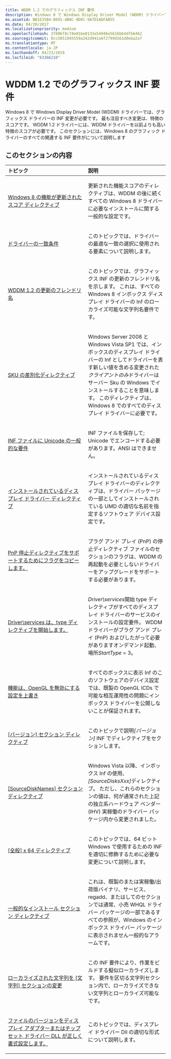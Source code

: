 ```yaml
---
title: WDDM 1.2 でのグラフィックス INF 要件
description: Windows 8 で Windows Display Driver Model (WDDM) ドライバーでは、グラフィックス ドライバーの INF 変更が必要です。
ms.assetid: BB1E35B4-8691-4B0C-9D6C-9A7D1ADFAB55
ms.date: 04/20/2017
ms.localizationpriority: medium
ms.openlocfilehash: 37806f8c74e01be0133a54946e5616b64dfb6462
ms.sourcegitcommit: 0cc5051945559a242d941a6f2799d161d8eba2a7
ms.translationtype: MT
ms.contentlocale: ja-JP
ms.lasthandoff: 04/23/2019
ms.locfileid: "63366210"
---
```

# <a name="graphics-inf-requirements-in-wddm-12"></a>WDDM 1.2 でのグラフィックス INF 要件


Windows 8 で Windows Display Driver Model (WDDM) ドライバーでは、グラフィックス ドライバーの INF 変更が必要です。 最も注目すべき変更は、特徴のスコアです。 WDDM 1.2 ドライバーには、WDDM ドライバーを以前よりも高い特徴のスコアが必要です。 このセクションには、Windows 8 のグラフィック ドライバーのすべての関連する INF 要件がについて説明します

## <a name="span-idinthissectionspanin-this-section"></a><span id="in_this_section"></span>このセクションの内容


<table>
<colgroup>
<col width="50%" />
<col width="50%" />
</colgroup>
<thead>
<tr class="header">
<th align="left">トピック</th>
<th align="left">説明</th>
</tr>
</thead>
<tbody>
<tr class="odd">
<td align="left"><p><a href="updated-feature-score-directive.md" data-raw-source="[Updated feature score directive in Windows 8](updated-feature-score-directive.md)">Windows 8 の機能が更新されたスコア ディレクティブ</a></p></td>
<td align="left"><p>更新された機能スコアのディレクティブは、WDDM の後に続くすべての Windows 8 ドライバーに必要なインストールに関する一般的な設定です。</p></td>
</tr>
<tr class="even">
<td align="left"><p><a href="driver-matching-criteria.md" data-raw-source="[Driver matching criteria](driver-matching-criteria.md)">ドライバーの一致条件</a></p></td>
<td align="left"><p>このトピックでは、ドライバーの最適な一致の選択に使用される要素について説明します。</p></td>
</tr>
<tr class="odd">
<td align="left"><p><a href="updated-friendly-name.md" data-raw-source="[Updated friendly name for WDDM 1.2](updated-friendly-name.md)">WDDM 1.2 の更新のフレンドリ名</a></p></td>
<td align="left"><p>このトピックでは、グラフィックス INF の更新のフレンドリ名を示します。 これは、すべての Windows 8 インボックス ディスプレイ ドライバーの Inf のローカライズ可能な文字列名要件です。</p></td>
</tr>
<tr class="even">
<td align="left"><p><a href="sku-differentiation-directive.md" data-raw-source="[SKU differentiation directive](sku-differentiation-directive.md)">SKU の差別化ディレクティブ</a></p></td>
<td align="left"><p>Windows Server 2008 と Windows Vista SP1 では、インボックスのディスプレイ ドライバーの Inf としてドライバーを表す新しい値を含める変更された<em>クライアントのみ</em>ドライバーはサーバー Sku の Windows でインストールすることを意味します。 このディレクティブは、Windows 8 でのすべてのディスプレイ ドライバーに必要です。</p></td>
</tr>
<tr class="odd">
<td align="left"><p><a href="general-unicode-requirement.md" data-raw-source="[General Unicode requirement in INF files](general-unicode-requirement.md)">INF ファイルに Unicode の一般的な要件</a></p></td>
<td align="left"><p>INF ファイルを保存して; Unicode でエンコードする必要があります。ANSI はできません。</p></td>
</tr>
<tr class="even">
<td align="left"><p><a href="installed-display-drivers-directive.md" data-raw-source="[Installed display drivers directive](installed-display-drivers-directive.md)">インストールされているディスプレイ ドライバー ディレクティブ</a></p></td>
<td align="left"><p>インストールされているディスプレイ ドライバーのディレクティブは、ドライバー パッケージの一部としてインストールされている UMD の適切な名前を指定するソフトウェア デバイス設定です。</p></td>
</tr>
<tr class="odd">
<td align="left"><p><a href="copy-flags-to-support-pnp-stop-directive.md" data-raw-source="[Copy flags to support PnP stop directive](copy-flags-to-support-pnp-stop-directive.md)">PnP 停止ディレクティブをサポートするためにフラグをコピーします。</a></p></td>
<td align="left"><p>プラグ アンド プレイ (PnP) の停止ディレクティブ ファイルのセクションのフラグは、WDDM の再起動を必要としないドライバーをアップグレードをサポートする必要があります。</p></td>
</tr>
<tr class="even">
<td align="left"><p><a href="driver-services-start-type-directive.md" data-raw-source="[Driver\services start type directive](driver-services-start-type-directive.md)">Driver\services は、type ディレクティブを開始します。</a></p></td>
<td align="left"><p><em>Driver\services</em>開始 type ディレクティブがすべてのディスプレイ ドライバーのサービスのインストールの設定要件。 WDDM ドライバーがプラグ アンド プレイ (PnP) およびしたがって必要がありますオンデマンド起動、場所<em>StartType</em> = 3。</p></td>
</tr>
<tr class="odd">
<td align="left"><p><a href="capability-override-settings-to-disable-opengl.md" data-raw-source="[Capability override settings to disable OpenGL](capability-override-settings-to-disable-opengl.md)">機能は、OpenGL を無効にする設定を上書き</a></p></td>
<td align="left"><p>すべてのボックスに表示 Inf のこのソフトウェアのデバイス設定では、既製の OpenGL ICDs で可能な相互運用性の問題にインボックス ドライバーを公開しないことが保証されます。</p></td>
</tr>
<tr class="even">
<td align="left"><p><a href="-version--section-directives.md" data-raw-source="[[Version] section directives](-version--section-directives.md)">[バージョン] セクション ディレクティブ</a></p></td>
<td align="left"><p>このトピックで説明<em>[バージョン]</em> INF でディレクティブをセクションします。</p></td>
</tr>
<tr class="odd">
<td align="left"><p><a href="-sourcedisknames--section-directives.md" data-raw-source="[[SourceDiskNames] section directives](-sourcedisknames--section-directives.md)">[SourceDiskNames] セクション ディレクティブ</a></p></td>
<td align="left"><p>Windows Vista 以降、インボックス Inf の使用、 <em>[SourceDisksXxx]</em>ディレクティブ。 ただし、これらのセクションの値は、何が通常された上記の独立系ハードウェア ベンダー (IHV) 実稼働のドライバー パッケージ内から変更されました。</p></td>
</tr>
<tr class="even">
<td align="left"><p><a href="general-x64-directives.md" data-raw-source="[General x64 directives](general-x64-directives.md)">[全般] x 64 ディレクティブ</a></p></td>
<td align="left"><p>このトピックでは、64 ビット Windows で使用するための INF を適切に修飾するために必要な変更について説明します。</p></td>
</tr>
<tr class="odd">
<td align="left"><p><a href="general-install-section-directives.md" data-raw-source="[General install section directives](general-install-section-directives.md)">一般的なインストール セクション ディレクティブ</a></p></td>
<td align="left"><p>これは、既製のまたは実稼働/出荷版バイナリ、サービス、regadd、またはしてのセクションでは通常、小売 WHQL ドライバー パッケージの一部であるすべての参照が、Windows のインボックス ドライバー パッケージに表示されません一般的なアラームです。</p></td>
</tr>
<tr class="even">
<td align="left"><p><a href="-string--section-changes-for-localized-strings.md" data-raw-source="[[String] section changes for localized strings](-string--section-changes-for-localized-strings.md)">ローカライズされた文字列を [文字列] セクションの変更</a></p></td>
<td align="left"><p>この INF 要件により、作業をビルドする擬似ローカライズします。 要件を区切る文字列セクション内で、ローカライズできない文字列とローカライズ可能なです。</p></td>
</tr>
<tr class="odd">
<td align="left"><p><a href="driver-dll-for-display-adapter-or-chipset-has-properly-formatted-file-version.md" data-raw-source="[Driver DLL for display adapter or chipset has properly formatted file version](driver-dll-for-display-adapter-or-chipset-has-properly-formatted-file-version.md)">ファイルのバージョンをディスプレイ アダプターまたはチップセット ドライバー DLL が正しく書式設定します。</a></p></td>
<td align="left"><p>このトピックでは、ディスプレイ ドライバー Dll の適切な形式について説明します。</p></td>
</tr>
</tbody>
</table>

 

 

 





